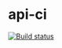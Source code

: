 # api-ci
[![Build status](https://ci.appveyor.com/api/projects/status/tqivifuay97bf584?svg=true)](https://ci.appveyor.com/project/Kvazavr/api-ci)
